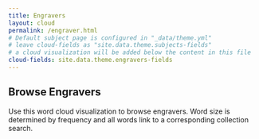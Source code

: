 ```yaml
---
title: Engravers
layout: cloud
permalink: /engraver.html
# Default subject page is configured in "_data/theme.yml"
# leave cloud-fields as "site.data.theme.subjects-fields"
# a cloud visualization will be added below the content in this file
cloud-fields: site.data.theme.engravers-fields
---
```


## Browse Engravers

Use this word cloud visualization to browse engravers.
Word size is determined by frequency and all words link to a corresponding collection search.

